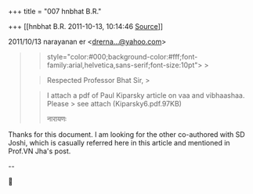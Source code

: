 +++
title = "007 hnbhat B.R."

+++
[[hnbhat B.R.	2011-10-13, 10:14:46 [Source](https://groups.google.com/g/bvparishat/c/ssKWQXDWdPc)]]



  
  

2011/10/13 narayanan er \<[drerna...@yahoo.com]()\>

  

> 
> >  style="color:#000;background-color:#fff;font-family:arial,helvetica,sans-serif;font-size:10pt"> >
> 
> > Respected Professor Bhat Sir, >
> 
> > 
> > I attach a pdf of Paul Kiparsky article on vaa and vibhaashaa. Please > see attach (Kiparsky6.pdf.97KB)  
> > 
> > 
> > 
> > 
> > 
> > नारायणः  
>   
> > 
> > 
> > 

  

  

Thanks for this document. I am looking for the other co-authored with SD Joshi, which is casually referred here in this article and mentioned in Prof.VN Jha's post.

  

--  



